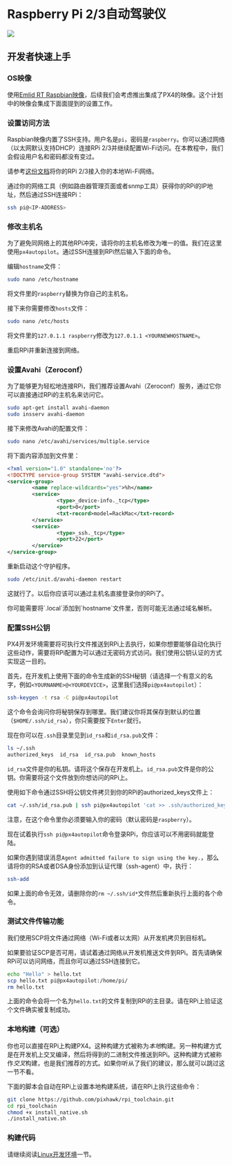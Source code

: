 # Raspberry Pi 2/3自动驾驶仪

![](images/hardware/hardware-rpi2.jpg)

## 开发者快速上手

### OS映像

使用[Emlid RT Raspbian映像](http://docs.emlid.com/navio/Downloads/Real-time-Linux-RPi2/)，后续我们会考虑推出集成了PX4的映像。这个计划中的映像会集成下面面提到的设置工作。

### 设置访问方法

Raspbian映像内置了SSH支持。用户名是`pi`，密码是`raspberry`。你可以通过网络（以太网默认支持DHCP）连接RPi 2/3并继续配置Wi-Fi访问。在本教程中，我们会假设用户名和密码都没有变过。

请参考[这份文档](https://www.raspberrypi.org/documentation/configuration/wireless/wireless-cli.md)将你的RPi 2/3接入你的本地Wi-Fi网络。

通过你的网络工具（例如路由器管理页面或者snmp工具）获得你的RPi的IP地址，然后通过SSH连接RPi：

<div class="host-code"></div>

```sh
ssh pi@<IP-ADDRESS>
```

### 修改主机名

为了避免同网络上的其他RPi冲突，请将你的主机名修改为唯一的值。我们在这里使用`px4autopilot`。通过SSH连接到RPi然后输入下面的命令。

编辑`hostname`文件：

```sh
sudo nano /etc/hostname
```

将文件里的```raspberry```替换为你自己的主机名。

接下来你需要修改`hosts`文件：

```sh
sudo nano /etc/hosts
```

将文件里的```127.0.1.1 raspberry```修改为```127.0.1.1 <YOURNEWHOSTNAME>```。

重启RPi并重新连接到网络。

### 设置Avahi（Zeroconf）

为了能够更为轻松地连接RPi，我们推荐设置Avahi（Zeroconf）服务，通过它你可以直接通过RPi的主机名来访问它。

```sh
sudo apt-get install avahi-daemon
sudo insserv avahi-daemon
```
接下来修改Avahi的配置文件：

```sh
sudo nano /etc/avahi/services/multiple.service
```

将下面内容添加到文件里：

```xml
<?xml version="1.0" standalone='no'?>
<!DOCTYPE service-group SYSTEM "avahi-service.dtd">
<service-group>
        <name replace-wildcards="yes">%h</name>
        <service>
                <type>_device-info._tcp</type>
                <port>0</port>
                <txt-record>model=RackMac</txt-record>
        </service>
        <service>
                <type>_ssh._tcp</type>
                <port>22</port>
        </service>
</service-group>

```

重新启动这个守护程序。

```sh
sudo /etc/init.d/avahi-daemon restart
```

这就行了。以后你应该可以通过主机名直接登录你的RPi了。

<aside class="tip">
你可能需要将`.local`添加到`hostname`文件里，否则可能无法通过域名解析。
</aside>

### 配置SSH公钥

PX4开发环境需要将可执行文件推送到RPi上去执行，如果你想要能够自动化执行这些动作，需要将RPi配置为可以通过无密码方式访问。我们使用公钥认证的方式实现这一目的。

首先，在开发机上使用下面的命令生成新的SSH秘钥（请选择一个有意义的名字，例如```<YOURNANME>@<YOURDEVICE>```，这里我们选择```pi@px4autopilot```）：

<div class="host-code"></div>

```sh
ssh-keygen -t rsa -C pi@px4autopilot
```

这个命令会询问你将秘钥保存到哪里。我们建议你将其保存到默认的位置（`$HOME/.ssh/id_rsa`），你只需要按下`Enter`就行。

现在你可以在```.ssh```目录里见到```id_rsa```和```id_rsa.pub```文件：

<div class="host-code"></div>

```sh
ls ~/.ssh
authorized_keys  id_rsa  id_rsa.pub  known_hosts
```

```id_rsa```文件是你的私钥。请将这个保存在开发机上。```id_rsa.pub```文件是你的公钥。你需要将这个文件放到你想访问的RPi上。

使用如下命令通过SSH将公钥文件拷贝到你的RPi的authorized_keys文件上：

<div class="host-code"></div>

```sh
cat ~/.ssh/id_rsa.pub | ssh pi@px4autopilot 'cat >> .ssh/authorized_keys'
```

注意，在这个命令里你必须要输入你的密码（默认密码是`raspberry`）。

现在试着执行```ssh pi@px4autopilot```命令登录RPi，你应该可以不用密码就能登陆。

如果你遇到错误消息```Agent admitted failure to sign using the key.```，那么请将你的RSA或者DSA身份添加到认证代理（ssh-agent）中，执行：

<div class="host-code"></div>

```sh
ssh-add
```

如果上面的命令无效，请删除你的```rm ~/.ssh/id*```文件然后重新执行上面的各个命令。

### 测试文件传输功能

我们使用SCP将文件通过网络（Wi-Fi或者以太网）从开发机拷贝到目标机。

如果要验证SCP是否可用，请试着通过网络从开发机推送文件到RPi。首先请确保RPi可以访问网络，而且你可以通过SSH连接到它。

<div class="host-code"></div>

```sh
echo "Hello" > hello.txt
scp hello.txt pi@px4autopilot:/home/pi/
rm hello.txt
```

上面的命令会将一个名为`hello.txt`的文件复制到RPi的主目录。请在RPi上验证这个文件确实被复制成功。

### 本地构建（可选）

你也可以直接在RPi上构建PX4。这种构建方式被称为*本地*构建。另一种构建方式是在开发机上交叉编译，然后将得到的二进制文件推送到RPi。这种构建方式被称作*交叉*构建，也是我们推荐的方式。如果你听从了我们的建议，那么就可以跳过这一节不看。

下面的脚本会自动在RPi上设置本地构建系统，请在RPi上执行这些命令：

```sh
git clone https://github.com/pixhawk/rpi_toolchain.git
cd rpi_toolchain
chmod +x install_native.sh
./install_native.sh
```

### 构建代码

请继续阅读[Linux开发环境](starting-installing-linux.md)一节。
